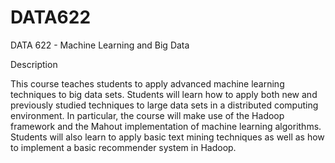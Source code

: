 # DATA622
DATA 622 - Machine Learning and Big Data


Description

This course teaches students to apply advanced machine learning techniques to big data sets. Students will learn how to apply both new and previously studied techniques to large data sets in a distributed computing environment. In particular, the course will make use of the Hadoop framework and the Mahout implementation of machine learning algorithms. Students will also learn to apply basic text mining techniques as well as how to implement a basic recommender system in Hadoop.
